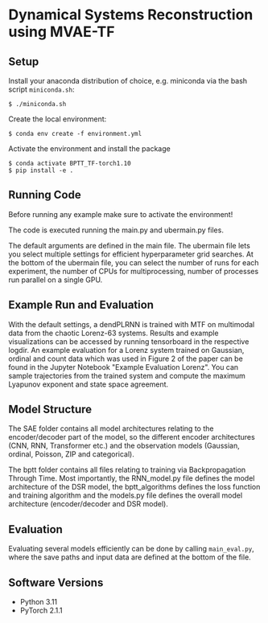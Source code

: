 # Dynamical Systems Reconstruction using MVAE-TF

## Setup
Install your anaconda distribution of choice, e.g. miniconda via the bash
script ```miniconda.sh```:
```
$ ./miniconda.sh
```
Create the local environment:
```
$ conda env create -f environment.yml
```
Activate the environment and install the package
```
$ conda activate BPTT_TF-torch1.10
$ pip install -e .
```

## Running Code

Before running any example make sure to activate the environment!

The code is executed running the main.py and ubermain.py files. 

The default arguments are defined in the main file. The ubermain file lets you select multiple settings for efficient hyperparameter grid searches.
At the bottom of the ubermain file, you can select the number of runs for each experiment, the number of CPUs for multiprocessing, number of processes run parallel on a single GPU.

## Example Run and Evaluation

With the default settings, a dendPLRNN is trained with MTF on multimodal data from the chaotic Lorenz-63 systems. Results and example visualizations can be accessed by running tensorboard in the respective logdir. An example evaluation for a Lorenz system trained on Gaussian, ordinal and count data which was used in Figure 2 of the paper can be found in the Jupyter Notebook "Example Evaluation Lorenz". You can sample trajectories from the trained system and compute the maximum Lyapunov exponent and state space agreement.


## Model Structure

The SAE folder contains all model architectures relating to the encoder/decoder part of the model, so the different encoder architectures (CNN, RNN, Transformer etc.) and the observation models (Gaussian, ordinal, Poisson, ZIP and categorical).

The bptt folder contains all files relating to training via Backpropagation Through Time. Most importantly, the RNN_model.py file defines the model architecture of the DSR model, the bptt_algorithms defines the loss function and training algorithm and the models.py file defines the overall model architecture (encoder/decoder and DSR model).


## Evaluation

Evaluating several models efficiently can be done by calling ```main_eval.py```,
where the save paths and input data are defined at the bottom of the file.

## Software Versions
* Python 3.11
* PyTorch 2.1.1
